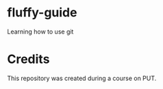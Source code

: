 # fluffy-guide
Learning how to use git

# Credits
This repository was created during a course on PUT.
